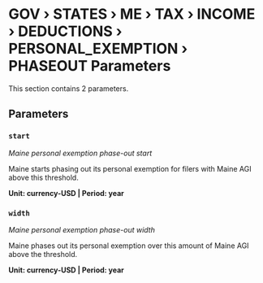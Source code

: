# GOV › STATES › ME › TAX › INCOME › DEDUCTIONS › PERSONAL_EXEMPTION › PHASEOUT Parameters

This section contains 2 parameters.

## Parameters

### `start`
*Maine personal exemption phase-out start*

Maine starts phasing out its personal exemption for filers with Maine AGI above this threshold.

**Unit: currency-USD | Period: year**


### `width`
*Maine personal exemption phase-out width*

Maine phases out its personal exemption over this amount of Maine AGI above the threshold.

**Unit: currency-USD | Period: year**

